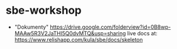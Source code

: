 sbe-workshop
============
  
* "Dokumenty" https://drive.google.com/folderview?id=0B8wp-MAAw5R3V2JaTHI5Q0dvMTQ&usp=sharing
live docs at: https://www.relishapp.com/kula/sbe/docs/skeleton
